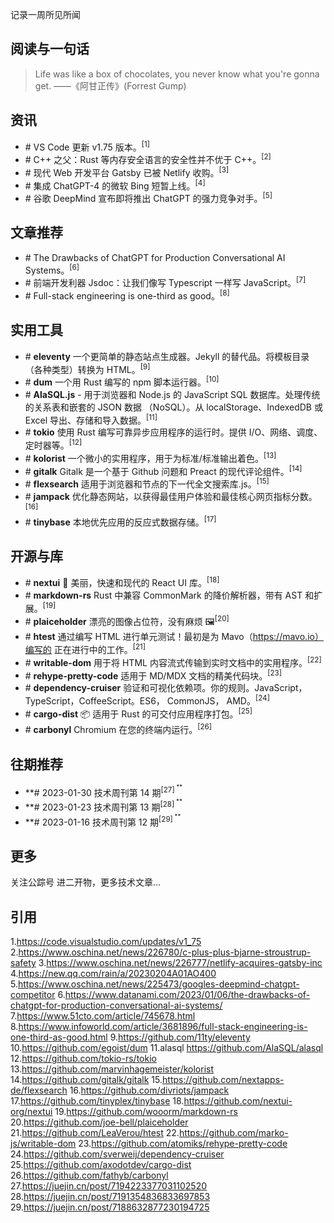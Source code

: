 记录一周所见所闻

## 阅读与一句话

> Life was like a box of chocolates, you never know what you're gonna get. ——《阿甘正传》(Forrest Gump)

## 资讯

- \# VS Code 更新 v1.75 版本。<sup>[1]<sup>
- \# C++ 之父：Rust 等内存安全语言的安全性并不优于 C++。<sup>[2]<sup>
- \# 现代 Web 开发平台 Gatsby 已被 Netlify 收购。<sup>[3]<sup>
- \# 集成 ChatGPT-4 的微软 Bing 短暂上线。<sup>[4]<sup>
- \# 谷歌 DeepMind 宣布即将推出 ChatGPT 的强力竞争对手。<sup>[5]<sup>

## 文章推荐

- \# The Drawbacks of ChatGPT for Production Conversational AI Systems。<sup>[6]<sup>
- \# 前端开发利器 Jsdoc：让我们像写 Typescript 一样写 JavaScript。<sup>[7]<sup>
- \# Full-stack engineering is one-third as good。<sup>[8]<sup>

## 实用工具

- \# **eleventy** 一个更简单的静态站点生成器。Jekyll 的替代品。将模板目录（各种类型）转换为 HTML。<sup>[9]<sup>
- \# **dum** 一个用 Rust 编写的 npm 脚本运行器。<sup>[10]<sup>
- \# **AlaSQL.js** - 用于浏览器和 Node.js 的 JavaScript SQL 数据库。处理传统的关系表和嵌套的 JSON 数据 （NoSQL）。从 localStorage、IndexedDB 或 Excel 导出、存储和导入数据。<sup>[11]<sup>
- \# **tokio** 使用 Rust 编写可靠异步应用程序的运行时。提供 I/O、网络、调度、定时器等。<sup>[12]<sup>
- \# **kolorist** 一个微小的实用程序，用于为标准/标准输出着色。<sup>[13]<sup>
- \# **gitalk** Gitalk 是一个基于 Github 问题和 Preact 的现代评论组件。<sup>[14]<sup>
- \# **flexsearch** 适用于浏览器和节点的下一代全文搜索库.js。<sup>[15]<sup>
- \# **jampack** 优化静态网站，以获得最佳用户体验和最佳核心网页指标分数。<sup>[16]<sup>
- \# **tinybase** 本地优先应用的反应式数据存储。<sup>[17]<sup>

## 开源与库

- \# **nextui** 🚀 美丽，快速和现代的 React UI 库。<sup>[18]<sup>
- \# **markdown-rs** Rust 中兼容 CommonMark 的降价解析器，带有 AST 和扩展。<sup>[19]<sup>
- \# **plaiceholder** 漂亮的图像占位符，没有麻烦 🖼<sup>[20]<sup>
- \# **htest** 通过编写 HTML 进行单元测试！最初是为 Mavo（https://mavo.io）编写的 正在进行中的工作。<sup>[21]<sup>
- \# **writable-dom** 用于将 HTML 内容流式传输到实时文档中的实用程序。<sup>[22]<sup>
- \# **rehype-pretty-code** 适用于 MD/MDX 文档的精美代码块。<sup>[23]<sup>
- \# **dependency-cruiser** 验证和可视化依赖项。你的规则。JavaScript，TypeScript，CoffeeScript。ES6， CommonJS， AMD。<sup>[24]<sup>
- \# **cargo-dist** 📦 适用于 Rust 的可交付应用程序打包。<sup>[25]<sup>
- \# **carbonyl** Chromium 在您的终端内运行。<sup>[26]<sup>

## 往期推荐

- **\# 2023-01-30 技术周刊第 14 期<sup>[27]<sup> **
- **\# 2023-01-23 技术周刊第 13 期<sup>[28]<sup> **
- **\# 2023-01-16 技术周刊第 12 期<sup>[29]<sup> **

## 更多

关注公踪号 进二开物，更多技术文章...


## 引用

1.https://code.visualstudio.com/updates/v1_75
2.https://www.oschina.net/news/226780/c-plus-plus-bjarne-stroustrup-safety
3.https://www.oschina.net/news/226777/netlify-acquires-gatsby-inc
4.https://new.qq.com/rain/a/20230204A01AO400
5.https://www.oschina.net/news/225473/googles-deepmind-chatgpt-competitor
6.https://www.datanami.com/2023/01/06/the-drawbacks-of-chatgpt-for-production-conversational-ai-systems/
7.https://www.51cto.com/article/745678.html
8.https://www.infoworld.com/article/3681896/full-stack-engineering-is-one-third-as-good.html
9.https://github.com/11ty/eleventy
10.https://github.com/egoist/dum
11.alasql https://github.com/AlaSQL/alasql
12.https://github.com/tokio-rs/tokio
13.https://github.com/marvinhagemeister/kolorist
14.https://github.com/gitalk/gitalk
15.https://github.com/nextapps-de/flexsearch
16.https://github.com/divriots/jampack
17.https://github.com/tinyplex/tinybase
18.https://github.com/nextui-org/nextui
19.https://github.com/wooorm/markdown-rs
20.https://github.com/joe-bell/plaiceholder
21.https://github.com/LeaVerou/htest
22.https://github.com/marko-js/writable-dom
23.https://github.com/atomiks/rehype-pretty-code
24.https://github.com/sverweij/dependency-cruiser
25.https://github.com/axodotdev/cargo-dist
26.https://github.com/fathyb/carbonyl
27.https://juejin.cn/post/7194223377031102520
28.https://juejin.cn/post/7191354836833697853
29.https://juejin.cn/post/7188632877230194725
